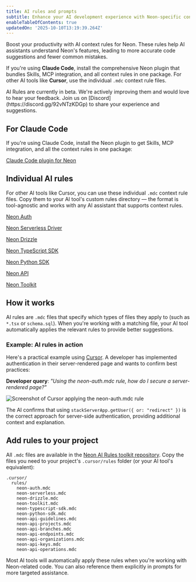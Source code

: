 ```yaml
---
title: AI rules and prompts
subtitle: Enhance your AI development experience with Neon-specific context rules
enableTableOfContents: true
updatedOn: '2025-10-10T13:19:39.264Z'
---
```


Boost your productivity with AI context rules for Neon. These rules help AI assistants understand Neon's features, leading to more accurate code suggestions and fewer common mistakes.

If you're using **Claude Code**, install the comprehensive Neon plugin that bundles Skills, MCP integration, and all context rules in one package. For other AI tools like **Cursor**, use the individual `.mdc` context rule files.

<Admonition type="note" title="AI Rules are in Beta">
AI Rules are currently in beta. We're actively improving them and would love to hear your feedback. Join us on [Discord](https://discord.gg/92vNTzKDGp) to share your experience and suggestions.
</Admonition>

## For Claude Code

If you're using Claude Code, install the Neon plugin to get Skills, MCP integration, and all the context rules in one package:

<DetailIconCards>

<a href="/docs/ai/ai-claude-code-plugin" description="Install the Neon Claude Code plugin to give Claude access to Neon's APIs, Postgres workflows, and built-in Skills" icon="github">Claude Code plugin for Neon</a>

</DetailIconCards>

## Individual AI rules

For other AI tools like Cursor, you can use these individual `.mdc` context rule files. Copy them to your AI tool's custom rules directory — the format is tool-agnostic and works with any AI assistant that supports context rules.

<DetailIconCards>

<a href="/docs/ai/ai-rules-neon-auth" description="AI rules for implementing authentication with Neon" icon="lock-landscape">Neon Auth</a>

<a href="/docs/ai/ai-rules-neon-serverless" description="AI rules for serverless database connections" icon="network">Neon Serverless Driver</a>

<a href="/docs/ai/ai-rules-neon-drizzle" description="AI rules for using Drizzle ORM with Neon" icon="drizzle">Neon Drizzle</a>

<a href="/docs/ai/ai-rules-neon-typescript-sdk" description="AI rules for using the Neon TypeScript SDK" icon="code">Neon TypeScript SDK</a>

<a href="/docs/ai/ai-rules-neon-python-sdk" description="AI rules for using the Neon Python SDK" icon="code">Neon Python SDK</a>

<a href="/docs/ai/ai-rules-neon-api" description="AI rules for using the Neon API" icon="code">Neon API</a>

<a href="/docs/ai/ai-rules-neon-toolkit" description="AI rules for using the Neon Toolkit" icon="database">Neon Toolkit</a>

</DetailIconCards>

## How it works

AI rules are `.mdc` files that specify which types of files they apply to (such as `*.tsx` or `schema.sql`). When you're working with a matching file, your AI tool automatically applies the relevant rules to provide better suggestions.

### Example: AI rules in action

Here's a practical example using [Cursor](https://www.cursor.so). A developer has implemented authentication in their server-rendered page and wants to confirm best practices:

**Developer query**: _"Using the neon-auth.mdc rule, how do I secure a server-rendered page?"_

![Screenshot of Cursor applying the neon-auth.mdc rule](/docs/ai/ai-rules.png)

The AI confirms that using `stackServerApp.getUser({ or: "redirect" })` is the correct approach for server-side authentication, providing additional context and explanation.

## Add rules to your project

All `.mdc` files are available in the [Neon AI Rules toolkit repository](https://github.com/neondatabase-labs/ai-rules). Copy the files you need to your project's `.cursor/rules` folder (or your AI tool's equivalent):

```text
.cursor/
  rules/
    neon-auth.mdc
    neon-serverless.mdc
    neon-drizzle.mdc
    neon-toolkit.mdc
    neon-typescript-sdk.mdc
    neon-python-sdk.mdc
    neon-api-guidelines.mdc
    neon-api-projects.mdc
    neon-api-branches.mdc
    neon-api-endpoints.mdc
    neon-api-organizations.mdc
    neon-api-keys.mdc
    neon-api-operations.mdc
```

Most AI tools will automatically apply these rules when you're working with Neon-related code. You can also reference them explicitly in prompts for more targeted assistance.
